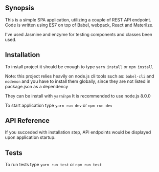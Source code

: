 ## Synopsis

This is a simple SPA application, utilizing a couple of REST API endpoint. 
Code is written using ES7 on top of Babel, webpack, React and Materilze.

I've used Jasmine and enzyme for testing components and classes been used.

## Installation

To install project it should be enough to type 
`yarn install` or `npm install`

Note: this project relies heavily on node.js cli tools such as:
`babel-cli` and `nodemon` and you have to install them globally,
since they are not listed in package.json as a dependency

They can be install with `yarn`/`npm`
It is recommended to use node.js 8.0.0

To start application type `yarn run dev` or `npm run dev`
## API Reference

If you succeded with installation step, API endpoints would be displayed 
upon application startup.

## Tests

To run tests type `yarn run test` or `npm run test`
